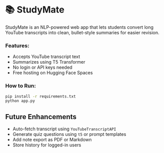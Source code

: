 # 📚 StudyMate

StudyMate is an NLP-powered web app that lets students convert long YouTube transcripts into clean, bullet-style summaries for easier revision.

### Features:
- Accepts YouTube transcript text
- Summarizes using T5 Transformer
- No login or API keys needed
- Free hosting on Hugging Face Spaces

### How to Run:
```bash
pip install -r requirements.txt
python app.py
```
## Future Enhancements

- Auto-fetch transcript using `YouTubeTranscriptAPI`
- Generate quiz questions using `t5` or prompt templates
- Add note export as PDF or Markdown
- Store history for logged-in users
